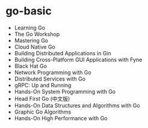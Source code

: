 # go-basic

- Learning Go
- The Go Workshop
- Mastering Go
- Cloud Native Go
- Building Distributed Applications in Gin
- Building Cross-Platform GUI Applications with Fyne
- Black Hat Go
- Network Programming with Go
- Distributed Services with Go
- gRPC: Up and Running
- Hands-On System Programming with Go
- Head First Go (中文版)
- Hands-On Data Structures and Algorithms with Go
- Graphic Go Algorithms
- Hands-On High Performance with Go
